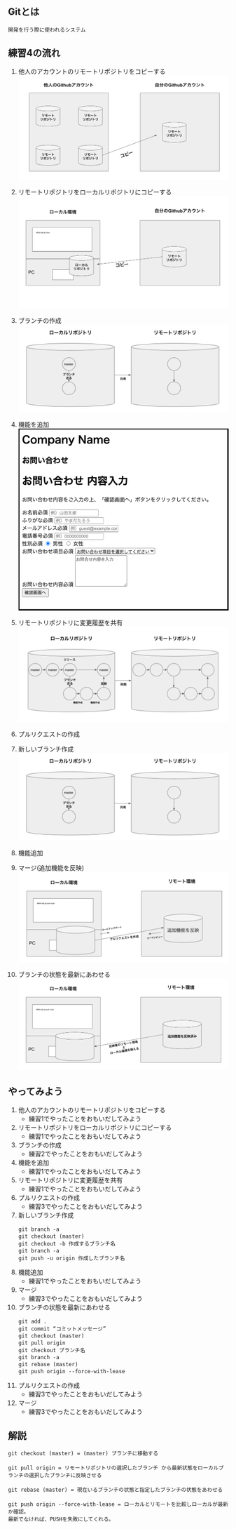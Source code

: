 ## Gitとは
    開発を行う際に使われるシステム

## 練習4の流れ
1. 他人のアカウントのリモートリポジトリをコピーする
![git fork イメージ図](images/fork_image.png)

1. リモートリポジトリをローカルリポジトリにコピーする
![git clone イメージ図](images/clone_image.png)

1. ブランチの作成
![git clone イメージ図](images/branch_image.png)

1. 機能を追加
![お問い合わせフォーム画像](images/contact_form_pic.png)

1. リモートリポジトリに変更履歴を共有
![git push イメージ図](images/development_with_branch_image.png)

1. プルリクエストの作成
1. 新しいブランチ作成
![git clone イメージ図](images/branch_image.png)
1. 機能追加
1. マージ(追加機能を反映)
![git push イメージ図](images/pullrequest_merge_image.png)

1. ブランチの状態を最新にあわせる
![git push イメージ図](images/rebase_image.png)


## やってみよう
1. 他人のアカウントのリモートリポジトリをコピーする
    - 練習1でやったことをおもいだしてみよう
1. リモートリポジトリをローカルリポジトリにコピーする
    - 練習1でやったことをおもいだしてみよう
1. ブランチの作成
    - 練習2でやったことをおもいだしてみよう
1. 機能を追加
    - 練習1でやったことをおもいだしてみよう
1. リモートリポジトリに変更履歴を共有
    - 練習1でやったことをおもいだしてみよう
1. プルリクエストの作成
    - 練習3でやったことをおもいだしてみよう
1. 新しいブランチ作成
    ```
    git branch -a
    git checkout (master)
    git checkout -b 作成するブランチ名
    git branch -a
    git push -u origin 作成したブランチ名
    ```
1. 機能追加
    - 練習1でやったことをおもいだしてみよう
1. マージ
    - 練習3でやったことをおもいだしてみよう
1. ブランチの状態を最新にあわせる
    ```
    git add .
    git commit “コミットメッセージ”
    git checkout (master)
    git pull origin
    git checkout ブランチ名
    git branch -a
    git rebase (master)
    git push origin --force-with-lease
    ```
1. プルリクエストの作成
    - 練習3でやったことをおもいだしてみよう
1. マージ
    - 練習3でやったことをおもいだしてみよう

## 解説
    git checkout (master) = (master) ブランチに移動する

    git pull origin = リモートリポジトリの選択したブランチ から最新状態をローカルブランチの選択したブランチに反映させる

    git rebase (master) = 現在いるブランチの状態と指定したブランチの状態をあわせる

    git push origin --force-with-lease = ローカルとリモートを比較しローカルが最新か確認。
    最新でなければ、PUSHを失敗にしてくれる。

